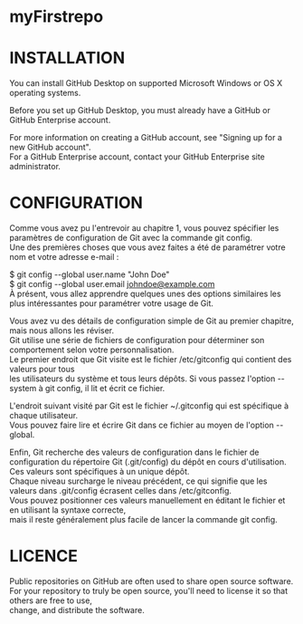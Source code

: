 # myFirstrepo
<!DOCTYPE html>
<html>
<body>
<h1>INSTALLATION</h1>
<p>You can install GitHub Desktop on supported Microsoft Windows or OS X operating systems.<br/>

Before you set up GitHub Desktop, you must already have a GitHub or GitHub Enterprise account.<br/>

For more information on creating a GitHub account, see "Signing up for a new GitHub account".<br/>
For a GitHub Enterprise account, contact your GitHub Enterprise site administrator.</p>


<h1>CONFIGURATION</h1>

<p>Comme vous avez pu l'entrevoir au chapitre 1, vous pouvez spécifier les paramètres de configuration de Git avec la commande git config. <br/>
Une des premières choses que vous avez faites a été de paramétrer votre nom et votre adresse e-mail :<br/>

$ git config --global user.name "John Doe"<br/>
$ git config --global user.email johndoe@example.com<br/>
À présent, vous allez apprendre quelques unes des options similaires les plus intéressantes pour paramétrer votre usage de Git.<br/>

Vous avez vu des détails de configuration simple de Git au premier chapitre, mais nous allons les réviser.<br/>
Git utilise une série de fichiers de configuration pour déterminer son comportement selon votre personnalisation.<br/>
Le premier endroit que Git visite est le fichier /etc/gitconfig qui contient des valeurs pour tous <br/>
les utilisateurs du système et tous leurs dépôts. Si vous passez l'option --system à git config, il lit et écrit ce fichier.<br/>

L'endroit suivant visité par Git est le fichier ~/.gitconfig qui est spécifique à chaque utilisateur. <br/>
Vous pouvez faire lire et écrire Git dans ce fichier au moyen de l'option --global.<br/>

Enfin, Git recherche des valeurs de configuration dans le fichier de configuration du répertoire Git (.git/config) du dépôt en cours d'utilisation.<br/>
Ces valeurs sont spécifiques à un unique dépôt.<br/>
Chaque niveau surcharge le niveau précédent, ce qui signifie que les valeurs dans .git/config écrasent celles dans /etc/gitconfig.<br/>
Vous pouvez positionner ces valeurs manuellement en éditant le fichier et en utilisant la syntaxe correcte,<br/>
mais il reste généralement plus facile de lancer la commande git config.</p>
<h1>LICENCE</h1>
<p>Public repositories on GitHub are often used to share open source software. <br/>
For your repository to truly be open source, you'll need to license it so that others are free to use,<br/>
change, and distribute the software.
</p>
</body>
</html>
